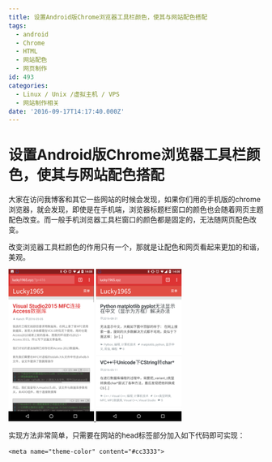 ```yaml
---
title: 设置Android版Chrome浏览器工具栏颜色，使其与网站配色搭配
tags:
  - android
  - Chrome
  - HTML
  - 网站配色
  - 网页制作
id: 493
categories:
  - Linux / Unix /虚拟主机 / VPS
  - 网站制作相关
date: '2016-09-17T14:17:40.000Z'
---
```


# 设置Android版Chrome浏览器工具栏颜色，使其与网站配色搭配

大家在访问我博客和其它一些网站的时候会发现，如果你们用的手机版的chrome浏览器，就会发现，即使是在手机端，浏览器标题栏窗口的颜色也会随着网页主题配色改变。而一般手机浏览器工具栏窗口的颜色都是固定的，无法随网页配色改变。

改变浏览器工具栏颜色的作用只有一个，那就是让配色和网页看起来更加的和谐，美观。

[![screenshot\_20160917-140845](https://raw.githubusercontent.com/ankanch/blog/master/images/wp-content/uploads/2016/09/Screenshot_20160917-140845-169x300.png) ](https://raw.githubusercontent.com/ankanch/blog/master/images/wp-content/uploads/2016/09/Screenshot_20160917-140845.png)[![screenshot\_20160917-140833](https://raw.githubusercontent.com/ankanch/blog/master/images/wp-content/uploads/2016/09/Screenshot_20160917-140833-1-169x300.png)](https://raw.githubusercontent.com/ankanch/blog/master/images/wp-content/uploads/2016/09/Screenshot_20160917-140833-1.png)

实现方法非常简单，只需要在网站的head标签部分加入如下代码即可实现：

```
<meta name="theme-color" content="#cc3333">
```

